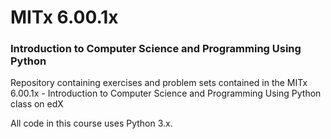 # MITx 6.00.1x
### Introduction to Computer Science and Programming Using Python

Repository containing exercises and problem sets contained in the MITx 6.00.1x - Introduction to Computer Science and
Programming Using Python class on edX

All code in this course uses Python 3.x.
